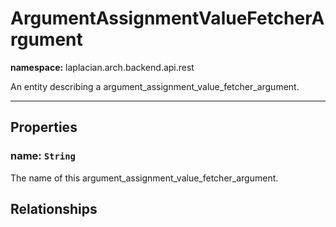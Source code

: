 

# **ArgumentAssignmentValueFetcherArgument**
**namespace:** laplacian.arch.backend.api.rest

An entity describing a argument_assignment_value_fetcher_argument.



---

## Properties

### name: `String`
The name of this argument_assignment_value_fetcher_argument.

## Relationships
